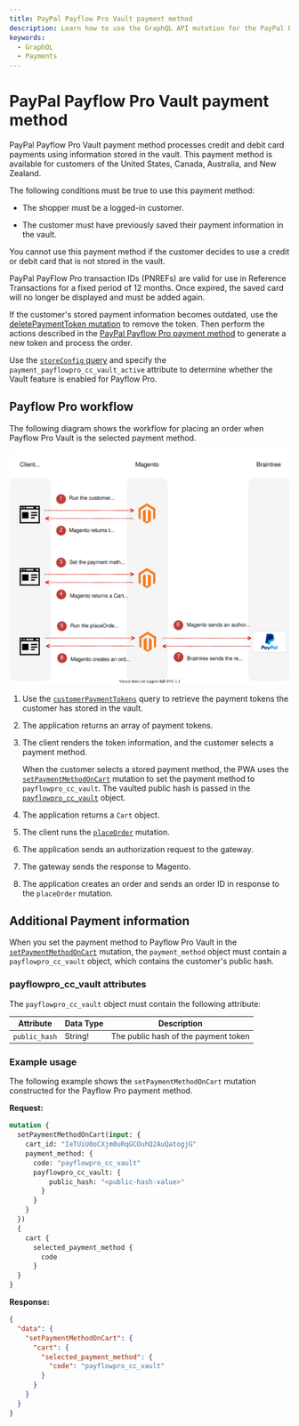 ```yaml
---
title: PayPal Payflow Pro Vault payment method
description: Learn how to use the GraphQL API mutation for the PayPal Payflow Pro Vault payment solution.
keywords:
  - GraphQL
  - Payments
---
```


# PayPal Payflow Pro Vault payment method

PayPal Payflow Pro Vault payment method processes credit and debit card payments using information stored in the vault. This payment method is available for customers of the United States, Canada, Australia, and New Zealand.

The following conditions must be true to use this payment method:

-  The shopper must be a logged-in customer.

-  The customer must have previously saved their payment information in the vault.

You cannot use this payment method if the customer decides to use a credit or debit card that is not stored in the vault.

PayPal PayFlow Pro transaction IDs (PNREFs) are valid for use in Reference Transactions for a fixed period of 12 months. Once expired, the saved card will no longer be displayed and must be added again.

If the customer's stored payment information becomes outdated, use the [deletePaymentToken mutation](../schema/checkout/mutations/delete-payment-token.md) to remove the token. Then perform the actions described in the [PayPal Payflow Pro payment method](../payment-methods/payflow-pro.md) to generate a new token and process the order.

<InlineAlert variant="info" slots="text" />

Use the [`storeConfig` query](../schema/store/queries/store-config.md) and specify the `payment_payflowpro_cc_vault_active` attribute to determine whether the Vault feature is enabled for Payflow Pro.

## Payflow Pro workflow

The following diagram shows the workflow for placing an order when Payflow Pro Vault is the selected payment method.

![PayPal Payflow Pro Vault sequence diagram](../../_images/graphql/paypal-payflow-pro-vault.svg)

1. Use the [`customerPaymentTokens`](../schema/checkout/queries/customer-payment-tokens.md) query to retrieve the payment tokens the customer has stored in the vault.

1. The application returns an array of payment tokens.

1. The client renders the token information, and the customer selects a payment method.

   When the customer selects a stored payment method, the PWA uses the [`setPaymentMethodOnCart`](../schema/cart/mutations/set-payment-method.md) mutation to set the payment method to `payflowpro_cc_vault`. The vaulted public hash is passed in the [`payflowpro_cc_vault`](#payflowpro_cc_vault-attributes) object.

1. The application returns a `Cart` object.

1. The client runs the [`placeOrder`](../schema/cart/mutations/place-order.md) mutation.

1. The application sends an authorization request to the gateway.

1. The gateway sends the response to Magento.

1. The application creates an order and sends an order ID in response to the `placeOrder` mutation.

## Additional Payment information

When you set the payment method to Payflow Pro Vault in the [`setPaymentMethodOnCart`](../schema/cart/mutations/set-payment-method.md) mutation, the `payment_method` object must contain a `payflowpro_cc_vault` object, which contains the customer's public hash.

### payflowpro_cc_vault attributes

The `payflowpro_cc_vault` object must contain the following attribute:

Attribute |  Data Type | Description
--- | --- | ---
`public_hash` | String! | The public hash of the payment token

### Example usage

The following example shows the `setPaymentMethodOnCart` mutation constructed for the Payflow Pro payment method.

**Request:**

```graphql
mutation {
  setPaymentMethodOnCart(input: {
    cart_id: "IeTUiU0oCXjm0uRqGCOuhQ2AuQatogjG"
    payment_method: {
      code: "payflowpro_cc_vault"
      payflowpro_cc_vault: {
          public_hash: "<public-hash-value>"
        }
      }
    }
  })
  {
    cart {
      selected_payment_method {
        code
      }
  }
}
```

**Response:**

```json
{
  "data": {
    "setPaymentMethodOnCart": {
      "cart": {
        "selected_payment_method": {
          "code": "payflowpro_cc_vault"
        }
      }
    }
  }
}
```
